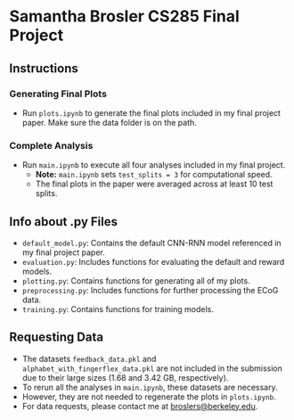 # Samantha Brosler CS285 Final Project

## Instructions

### Generating Final Plots
- Run `plots.ipynb` to generate the final plots included in my final project paper. Make sure the data folder is on the path.

### Complete Analysis
- Run `main.ipynb` to execute all four analyses included in my final project. 
  - **Note:** `main.ipynb` sets `test_splits = 3` for computational speed. 
  - The final plots in the paper were averaged across at least 10 test splits.

## Info about .py Files
- `default_model.py`: Contains the default CNN-RNN model referenced in my final project paper.
- `evaluation.py`: Includes functions for evaluating the default and reward models.
- `plotting.py`: Contains functions for generating all of my plots.
- `preprocessing.py`: Includes functions for further processing the ECoG data.
- `training.py`: Contains functions for training models.

## Requesting Data

- The datasets `feedback_data.pkl` and `alphabet_with_fingerflex_data.pkl` are not included in the submission due to their large sizes (1.68 and 3.42 GB, respectively).
- To rerun all the analyses in `main.ipynb`, these datasets are necessary.
- However, they are not needed to regenerate the plots in `plots.ipynb`.
- For data requests, please contact me at [broslers@berkeley.edu](mailto:broslers@berkeley.edu).